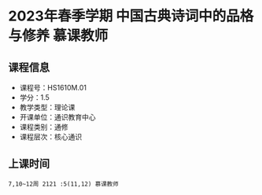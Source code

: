 # 2023年春季学期 中国古典诗词中的品格与修养 慕课教师






## 课程信息

- 课程号：HS1610M.01
- 学分：1.5
- 教学类型：理论课
- 开课单位：通识教育中心
- 课程类别：通修
- 课程层次：核心通识

## 上课时间

```
7,10~12周 2121 :5(11,12) 慕课教师
```


